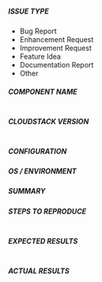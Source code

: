 <!--
Verify first that your issue/request is not already reported on GitHub.
Also test if the latest release and master branch are affected too.
Always add information AFTER of these HTML comments, but no need to delete the comments.
-->

##### ISSUE TYPE
<!-- Pick one below and delete the rest -->
 * Bug Report
 * Enhancement Request
 * Improvement Request
 * Feature Idea
 * Documentation Report
 * Other

##### COMPONENT NAME
<!--
Categorize the issue, e.g. API, VR, VPN, UI, etc.
-->
~~~

~~~

##### CLOUDSTACK VERSION
<!--
New line separated list of affected versions, commit ID for issues on master branch.
-->

~~~

~~~

##### CONFIGURATION
<!--
Information about the configuration if relevant, e.g. basic network, advanced networking, etc.  N/A otherwise
-->


##### OS / ENVIRONMENT
<!--
Information about the environment if relevant, N/A otherwise
-->


##### SUMMARY
<!-- Explain the problem/feature briefly -->


##### STEPS TO REPRODUCE
<!--
For bugs, show exactly how to reproduce the problem, using a minimal test-case. Use Screenshots if accurate.

For new features, show how the feature would be used.
-->

<!-- Paste example playbooks or commands between quotes below -->
~~~

~~~

<!-- You can also paste gist.github.com links for larger files -->

##### EXPECTED RESULTS
<!-- What did you expect to happen when running the steps above? -->

~~~

~~~

##### ACTUAL RESULTS
<!-- What actually happened? -->

<!-- Paste verbatim command output between quotes below -->
~~~

~~~
